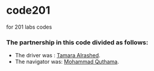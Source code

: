 # code201
for 201 labs codes 

### The partnership in this code divided as follows:
- The driver was : [Tamara Alrashed](https://github.com/Tamaraalrashed).
- The navigator was: [Mohammad Quthama](https://github.com/mohammad-qethama).
